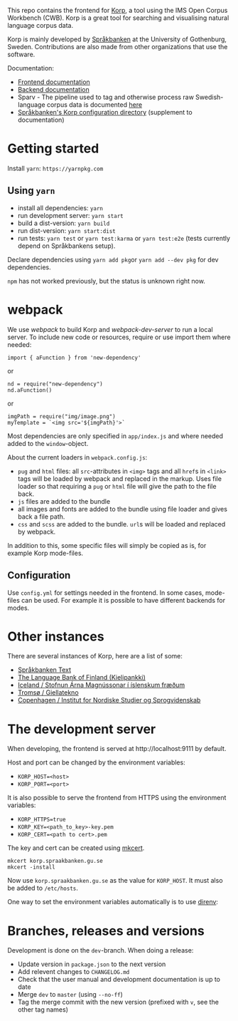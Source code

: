 This repo contains the frontend for [Korp](https://spraakbanken.gu.se/korp), 
a tool using the IMS Open Corpus Workbench (CWB). Korp is a great
tool for searching and visualising natural language corpus data. 

Korp is mainly developed by [Språkbanken](https://spraakbanken.gu.se) at the 
University of Gothenburg, Sweden. Contributions are also made from other
organizations that use the software.

Documentation:
- [Frontend documentation](../master/doc/frontend_devel.md)
- [Backend documentation](https://github.com/spraakbanken/korp-backend/)
- Sparv - The pipeline used to tag and otherwise process raw Swedish-language corpus data is documented [here](https://spraakbanken.gu.se/sparv)
- [Språkbanken's Korp configuration directory](https://github.com/spraakbanken/korp-frontend-sb/) (supplement to documentation)

# Getting started

Install `yarn`: `https://yarnpkg.com`

## Using `yarn`

- install all dependencies: `yarn`
- run development server: `yarn start`
- build a dist-version: `yarn build`
- run dist-version: `yarn start:dist`
- run tests: `yarn test` or `yarn test:karma` or `yarn test:e2e` (tests currently depend on Språkbankens setup).

Declare dependencies using `yarn add pkg`or `yarn add --dev pkg` for dev dependencies.

`npm` has not worked previously, but the status is unknown right now.

# webpack

We use *webpack* to build Korp and *webpack-dev-server* to run a local server. To include new code or resources, require
or use import them where needed:

```
import { aFunction } from 'new-dependency'
```

or

```
nd = require("new-dependency")
nd.aFunction()
```

or

```
imgPath = require("img/image.png")
myTemplate = `<img src='${imgPath}'>`
```

Most dependencies are only specified in `app/index.js` and where needed
added to the `window`-object.

About the current loaders in `webpack.config.js`:
- `pug` and `html` files: all `src`-attributes in `<img>` tags and all `href`s in `<link>` tags will be
  loaded by webpack and replaced in the markup. Uses file loader so that requiring a `pug`
  or `html` file will give the path to the file back.
- `js` files are added to the bundle
- all images and fonts are added to the bundle using file loader and gives back a file path.
- `css` and `scss` are added to the bundle. `url`s will be loaded and replaced by webpack.

In addition to this, some specific files will simply be copied as is, for example Korp mode-files.

## Configuration

Use `config.yml` for settings needed in the frontend. In some cases, mode-files can be used. For example 
it is possible to have different backends for modes.

# Other instances

There are several instances of Korp, here are a list of some:

- [Språkbanken Text](https://spraakbanken.gu.se/korp/)
- [The Language Bank of Finland (Kielipankki)](https://korp.csc.fi)
- [Iceland / Stofnun Árna Magnússonar í íslenskum fræðum](https://malheildir.arnastofnun.is/)
- [Tromsø / Giellatekno](https://gtweb.uit.no/korp/)
- [Copenhagen / Institut for Nordiske Studier og Sprogvidenskab](https://alf.hum.ku.dk/korp/)

# The development server

When developing, the frontend is served at http://localhost:9111 by default.

Host and port can be changed by the environment variables:
- `KORP_HOST=<host>`
- `KORP_PORT=<port>`

It is also possible to serve the frontend from HTTPS using the environment variables:
- `KORP_HTTPS=true`
- `KORP_KEY=<path_to_key>-key.pem`
- `KORP_CERT=<path to cert>.pem`

The key and cert can be created using [mkcert](https://github.com/FiloSottile/mkcert).

```
mkcert korp.spraakbanken.gu.se
mkcert -install
```

Now use `korp.spraakbanken.gu.se` as the value for `KORP_HOST`. It must also be added
to `/etc/hosts`.

One way to set the environment variables automatically is to use [direnv](https://direnv.net/):

# Branches, releases and versions

Development is done on the `dev`-branch. When doing a release:

- Update version in `package.json` to the next version
- Add relevent changes to `CHANGELOG.md`
- Check that the user manual and development documentation is up to date
- Merge `dev` to `master` (using `--no-ff`)
- Tag the merge commit with the new version (prefixed with `v`, see the other tag names)

